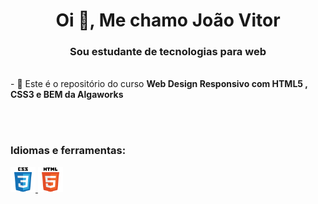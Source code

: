 <h1 align="center">Oi 👋, Me chamo João Vitor</h1>
<h3 align="center">Sou estudante de tecnologias para web</h3>
<br>
- 🌱 Este é o repositório do curso <strong>Web Design Responsivo com HTML5 , CSS3 e BEM da Algaworks</strong>

<br><br>
<h3 align="left">Idiomas e ferramentas:</ h3>
<p align="left"> <a href="https://www.w3schools.com/css/" target="_blank" rel="noreferrer"> <img src="https://raw.githubusercontent.com/devicons/devicon/master/icons/css3/css3-original-wordmark.svg" alt="css3" width="40" height="40"/> </a> <a href="https://www.w3.org/html/" target="_blank" rel="noreferrer"> <img src="https://raw.githubusercontent.com/devicons/devicon/master/icons/html5/html5-original-wordmark.svg" alt="html5" width="40" height="40"/> </a> </p>
